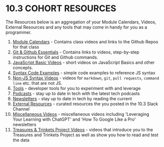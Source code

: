 # 10.3 COHORT RESOURCES

The Resources below is an aggregation of your Module Calendars, Videos, External Resources and any tools that may come in handy for you as a programmer.

1. [Module Calendars](module-calendars.md) - Contains class videos and links to the Github Repos for that class
1. [Git & Github Essentials](git-and-github.md) - Contains links to videos, step-by-step instructions for Git and Github commands.
1. [JavaScript Basic Videos](javascript-essentials.md) - short videos on JavaScript Basics and other concepts.
1. [Syntax Code Examples](syntax) - simple code examples to reference JS syntax
1. [Non-JS Syntax Videos](non-js-coding-syntax-videos.md) - videos for `markdown`, `git`, `pull requests`, `command line` etc. that are not JS.
1. [Tools](tools.md) - developer tools for you to experiment with and leverage
1. [Podcasts](podcasts.md) - stay up to date in tech with the latest tech podcasts
1. [Newsletters](newsletters.md) - stay up to date in tech by reading the current 
1. [External Resources](external-resources.md) - curated resources the you posted in the 10.3 Slack Channel
1. [Miscellaneous Videos](miscellaneous-videos.md) - miscellaneous videos including 'Leveraging Your Learning with ChatGPT' and 'How To Google Like a Pro' newsletters
1. [Treasures & Trinkets Project Videos](treasures-trinkets-project.md) - videos that introduce you to the Treasures and Trinkets Project as well as show you how to read and test the data